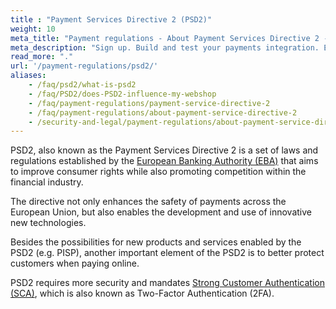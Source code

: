 ```yaml
---
title : "Payment Services Directive 2 (PSD2)"
weight: 10
meta_title: "Payment regulations - About Payment Services Directive 2 - MultiSafepay Docs"
meta_description: "Sign up. Build and test your payments integration. Explore our products and services. Use our API reference, SDKs, and wrappers. Get support."
read_more: "."
url: '/payment-regulations/psd2/'
aliases: 
    - /faq/psd2/what-is-psd2
    - /faq/PSD2/does-PSD2-influence-my-webshop
    - /faq/payment-regulations/payment-service-directive-2
    - /faq/payment-regulations/about-payment-service-directive-2
    - /security-and-legal/payment-regulations/about-payment-service-directive-2/
---
```


PSD2, also known as the Payment Services Directive 2 is a set of laws and regulations established by the [European Banking Authority (EBA)](https://eba.europa.eu) that aims to improve consumer rights while also promoting competition within the financial industry.

The directive not only enhances the safety of payments across the European Union, but also enables the development and use of innovative new technologies.

Besides the possibilities for new products and services enabled by the PSD2 (e.g. PISP), another important element of the PSD2 is to better protect customers when paying online.

PSD2 requires more security and mandates [Strong Customer Authentication (SCA)](https://docs.multisafepay.com/faq/payment-regulations/strong-customer-authentication), which is also known as Two-Factor Authentication (2FA).
